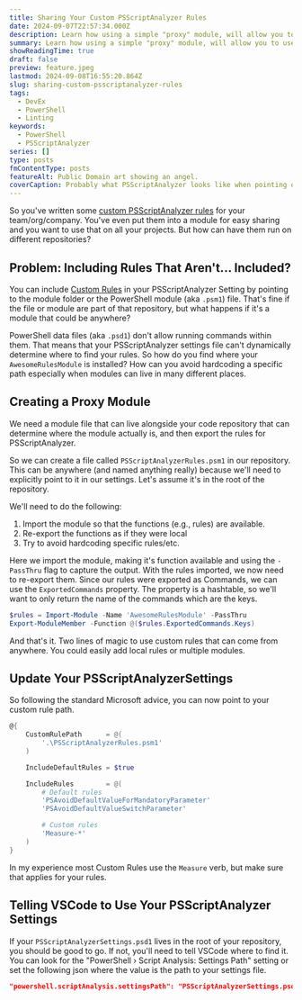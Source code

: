 ```yaml
---
title: Sharing Your Custom PSScriptAnalyzer Rules
date: 2024-09-07T22:57:34.000Z
description: Learn how using a simple "proxy" module, will allow you to use custom PSScriptAnalyzer rules in all your repositories
summary: Learn how using a simple "proxy" module, will allow you to use custom PSScriptAnalyzer rules in all your repositories!
showReadingTime: true
draft: false
preview: feature.jpeg
lastmod: 2024-09-08T16:55:20.864Z
slug: sharing-custom-psscriptanalyzer-rules
tags:
  - DevEx
  - PowerShell
  - Linting
keywords:
  - PowerShell
  - PSScriptAnalyzer
series: []
type: posts
fmContentType: posts
featureAlt: Public Domain art showing an angel.
coverCaption: Probably what PSScriptAnalyzer looks like when pointing out all my mistakes. [Source](https://www.cosmos.so/e/627080146)
---
```


So you've written some
[custom PSScriptAnalyzer rules](https://learn.microsoft.com/en-us/powershell/utility-modules/psscriptanalyzer/create-custom-rule?view=ps-modules)
for your team/org/company. You've even put them into a module for easy sharing
and you want to use that on all your projects. But how can have them run on
different repositories?

## Problem: Including Rules That Aren't... Included?

You can include
[Custom Rules](https://learn.microsoft.com/en-us/powershell/utility-modules/psscriptanalyzer/using-scriptanalyzer?view=ps-modules#custom-rules)
in your PSScriptAnalyzer Setting by pointing to the module folder or the
PowerShell module (aka `.psm1`) file. That's fine if the file or module are part
of that repository, but what happens if it's a module that could be anywhere?

PowerShell data files (aka `.psd1`) don't allow running commands within them.
That means that your PSScriptAnalyzer settings file can't dynamically determine
where to find your rules. So how do you find where your `AwesomeRulesModule` is
installed? How can you avoid hardcoding a specific path especially when modules
can live in many different places.

## Creating a Proxy Module

We need a module file that can live alongside your code repository that can
determine where the module actually is, and then export the rules for
PSScriptAnalyzer.

So we can create a file called `PSScriptAnalyzerRules.psm1` in our repository.
This can be anywhere (and named anything really) because we'll need to
explicitly point to it in our settings. Let's assume it's in the root of the
repository.

We'll need to do the following:

1. Import the module so that the functions (e.g., rules) are available.
2. Re-export the functions as if they were local
3. Try to avoid hardcoding specific rules/etc.

Here we import the module, making it's function available and using the
`-PassThru` flag to capture the output. With the rules imported, we now need to
re-export them. Since our rules were exported as Commands, we can use the
`ExportedCommands` property. The property is a hashtable, so we'll want to only
return the name of the commands which are the keys.

```powershell {title=PSScriptAnalyzerRules.psm1}
$rules = Import-Module -Name 'AwesomeRulesModule' -PassThru
Export-ModuleMember -Function @($rules.ExportedCommands.Keys)
```

And that's it. Two lines of magic to use custom rules that can come from
anywhere. You could easily add local rules or multiple modules.

## Update Your PSScriptAnalyzerSettings

So following the standard Microsoft advice, you can now point to your custom
rule path.

```powershell {title=PSScriptAnalyzerSettings.psd1}
@{
    CustomRulePath      = @(
        '.\PSScriptAnalyzerRules.psm1'
    )

    IncludeDefaultRules = $true

    IncludeRules        = @(
        # Default rules
        'PSAvoidDefaultValueForMandatoryParameter'
        'PSAvoidDefaultValueSwitchParameter'

        # Custom rules
        'Measure-*'
    )
}
```

In my experience most Custom Rules use the `Measure` verb, but make sure that
applies for your rules.

## Telling VSCode to Use Your PSScriptAnalyzer Settings

If your `PSScriptAnalyzerSettings.psd1` lives in the root of your repository,
you should be good to go. If not, you'll need to tell VSCode where to find it.
You can look for the "PowerShell › Script Analysis: Settings Path" setting or
set the following json where the value is the path to your settings file.

```json
"powershell.scriptAnalysis.settingsPath": "PSScriptAnalyzerSettings.psd1"
```
